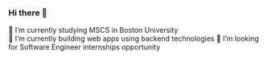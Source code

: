 ### Hi there 👋

🔭 I’m currently studying MSCS in Boston University  
🌱 I’m currently building web apps using backend technologies
🤔 I’m looking for Software Engineer internships opportunity

<!--
**jianxie134/jianxie134** is a ✨ _special_ ✨ repository because its `README.md` (this file) appears on your GitHub profile.

Here are some ideas to get you started:

- 🔭 I’m currently working on ...
- 🌱 I’m currently learning ...
- 👯 I’m looking to collaborate on ...
- 🤔 I’m looking for help with ...
- 💬 Ask me about ...
- 📫 How to reach me: ...
- 😄 Pronouns: ...
- ⚡ Fun fact: ...
-->
